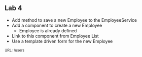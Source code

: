 ## Lab 4

* Add method to save a new Employee to the EmployeeService
* Add a component to create a new Employee
    * Employee is already defined
* Link to this component from Employee List
* Use a template driven form for the new Employee

 <small>URL: /users</small>
